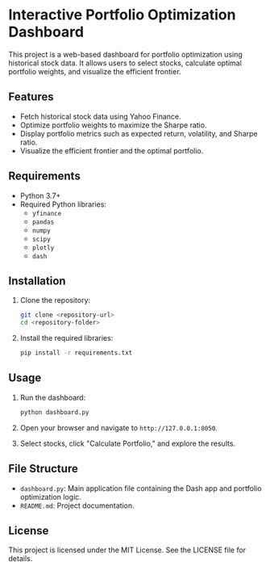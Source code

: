 # Interactive Portfolio Optimization Dashboard

This project is a web-based dashboard for portfolio optimization using historical stock data. It allows users to select stocks, calculate optimal portfolio weights, and visualize the efficient frontier.

## Features

- Fetch historical stock data using Yahoo Finance.
- Optimize portfolio weights to maximize the Sharpe ratio.
- Display portfolio metrics such as expected return, volatility, and Sharpe ratio.
- Visualize the efficient frontier and the optimal portfolio.

## Requirements

- Python 3.7+
- Required Python libraries:
  - `yfinance`
  - `pandas`
  - `numpy`
  - `scipy`
  - `plotly`
  - `dash`

## Installation

1. Clone the repository:
   ```bash
   git clone <repository-url>
   cd <repository-folder>
   ```

2. Install the required libraries:
   ```bash
   pip install -r requirements.txt
   ```

## Usage

1. Run the dashboard:
   ```bash
   python dashboard.py
   ```

2. Open your browser and navigate to `http://127.0.0.1:8050`.

3. Select stocks, click "Calculate Portfolio," and explore the results.

## File Structure

- `dashboard.py`: Main application file containing the Dash app and portfolio optimization logic.
- `README.md`: Project documentation.

## License

This project is licensed under the MIT License. See the LICENSE file for details.